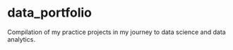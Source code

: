 # data_portfolio
Compilation of my practice projects in my journey to data science and data analytics.
